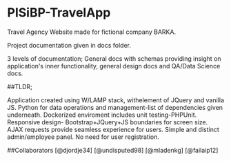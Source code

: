 # PISiBP-TravelApp

Travel Agency Website made for fictional company BARKA.

Project documentation given in docs folder.

3 levels of documentation; General docs with schemas providing insight on application's inner functionality, general design docs and QA/Data Science docs.

##TLDR; 

Application created using W/LAMP stack, withelement of JQuery and vanilla JS. Python for data operations and management-list of dependencies given underneath. Dockerized enviroment includes unit testing-PHPUnit. Responsive design- Bootstrap+JQuery+JS boundaries for screen size. AJAX requests provide seamless experience for users. Simple and distinct admin/employee panel. No need for user registration. 


##Collaborators
[@djordje34] [@undisputed98] [@mladenkg] [@failaip12]
